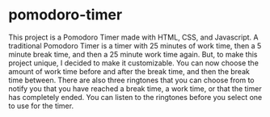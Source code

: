 # pomodoro-timer
This project is a Pomodoro Timer made with HTML, CSS, and Javascript. A traditional Pomodoro Timer is a timer with 25 minutes of work time, then a 5 minute break time, and then a 25 minute work time again. But, to make this project unique, I decided to make it customizable. You can now choose the amount of work time before and after the break time, and then the break time between. There are also three ringtones that you can choose from to notify you that you have reached a break time, a work time, or that the timer has completely ended. You can listen to the ringtones before you select one to use for the timer.
